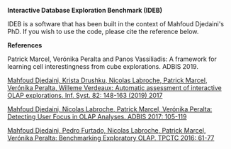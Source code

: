 **Interactive Database Exploration Benchmark (IDEB)**

IDEB is a software that has been built in the context of Mahfoud Djedaini's PhD.
If you wish to use the code, please cite the reference below.

**References**

Patrick Marcel, Verónika Peralta and Panos Vassiliadis: A framework for learning cell interestingness from cube explorations. ADBIS 2019.


[Mahfoud Djedaini, Krista Drushku, Nicolas Labroche, Patrick Marcel, Verónika Peralta, Willeme Verdeaux: Automatic assessment of interactive OLAP explorations. Inf. Syst. 82: 148-163 (2019)
2017](https://doi.org/10.1016/j.is.2018.06.008)

[Mahfoud Djedaini, Nicolas Labroche, Patrick Marcel, Verónika Peralta: Detecting User Focus in OLAP Analyses. ADBIS 2017: 105-119](https://doi.org/10.1007/978-3-319-66917-5_8)

[Mahfoud Djedaini, Pedro Furtado, Nicolas Labroche, Patrick Marcel, Verónika Peralta: Benchmarking Exploratory OLAP. TPCTC 2016: 61-77](https://doi.org/10.1007/978-3-319-54334-5_5)